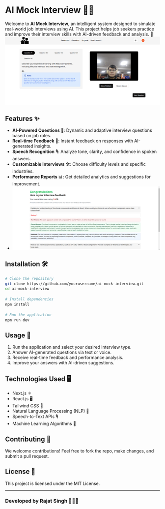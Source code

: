 # AI Mock Interview 🤖🎤

Welcome to **AI Mock Interview**, an intelligent system designed to simulate real-world job interviews using AI. This project helps job seekers practice and improve their interview skills with AI-driven feedback and analysis. 🚀
![image alt](https://github.com/rajatsingheng/careercoach_ai_by_rajat/blob/6e7b2a0709f9b6dfce9b7b4a385390f9e0ff5a38/Screenshot%202025-02-21%20074933.png)
## Features ✨
- **AI-Powered Questions** 🎯: Dynamic and adaptive interview questions based on job roles.
- **Real-time Feedback** 📝: Instant feedback on responses with AI-generated insights.
- **Speech Recognition** 🎙️: Analyze tone, clarity, and confidence in spoken answers.
- **Customizable Interviews** 🛠️: Choose difficulty levels and specific industries.
- **Performance Reports** 📊: Get detailed analytics and suggestions for improvement.
- ![image alt](https://github.com/rajatsingheng/careercoach_ai_by_rajat/blob/e1d8dd3bf6017ef724870f5281995cb8cb01d806/Screenshot%202025-02-21%20075018.png)

## Installation 🛠️
```sh
# Clone the repository
git clone https://github.com/yourusername/ai-mock-interview.git
cd ai-mock-interview

# Install dependencies
npm install

# Run the application
npm run dev
```

## Usage 🚀
1. Run the application and select your desired interview type.
2. Answer AI-generated questions via text or voice.
3. Receive real-time feedback and performance analysis.
4. Improve your answers with AI-driven suggestions.

## Technologies Used 🖥️
- Next.js ⚛️
- React.js 🖥️
- Tailwind CSS 🎨
- Natural Language Processing (NLP) 🧠
- Speech-to-Text APIs 🎙️
- Machine Learning Algorithms 🤖

## Contributing 🤝
We welcome contributions! Feel free to fork the repo, make changes, and submit a pull request. 

## License 📜
This project is licensed under the MIT License.

---

### Developed by Rajat Singh 👨‍💻✨


